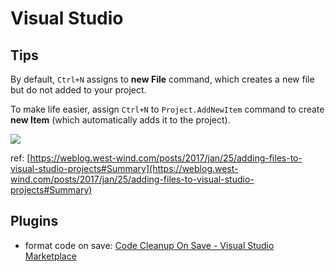 # Visual Studio

## Tips

By default, `Ctrl+N` assigns to **new File** command, which creates a new file but do not added to your project.

To make life easier, assign `Ctrl+N` to `Project.AddNewItem` command to create  **new Item** (which automatically adds it to the project).

![](https://weblog.west-wind.com/images/2017/Dealing-with-New-Files-in-Visual-Studio-Projects/RemapCtrlN.png)

ref: [https://weblog.west-wind.com/posts/2017/jan/25/adding-files-to-visual-studio-projects#Summary](https://weblog.west-wind.com/posts/2017/jan/25/adding-files-to-visual-studio-projects#Summary)

## Plugins

* format code on save: [Code Cleanup On Save - Visual Studio Marketplace](https://marketplace.visualstudio.com/items?itemName=MadsKristensen.CodeCleanupOnSave)